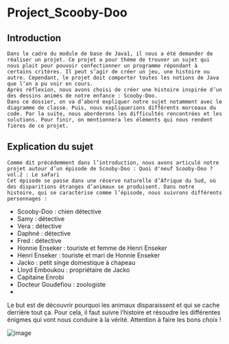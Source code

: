 # Project_Scooby-Doo

## Introduction
	
	Dans le cadre du module de base de Java1, il nous a été demander de réaliser un projet. Ce projet a pour thème de trouver un sujet qui nous plait pour pouvoir confectionner un programme répondant à certains critères. Il peut s’agir de créer un jeu, une histoire ou autre. Cependant, le projet doit comporter toutes les notions de Java que l’on a pu voir en cours. 
	Après réflexion, nous avons choisi de créer une histoire inspirée d’un des dessins animés de notre enfance : Scooby-Doo.
	Dans ce dossier, on va d’abord expliquer notre sujet notamment avec le diagramme de classe. Puis, nous expliquerions différents morceaux du code. Par la suite, nous aborderons les difficultés rencontrées et les solutions. Pour finir, on mentionnera les éléments qui nous rendent fières de ce projet.


## Explication du sujet

	Comme dit précédemment dans l’introduction, nous avons articulé notre projet autour d’un épisode de Scooby-Doo : Quoi d'neuf Scooby-Doo ? vol.2 : Le safari 
	Cet épisode se passe dans une réserve naturelle d’Afrique du Sud, où des disparitions étranges d’animaux se produisent. Dans notre histoire, qui se caractérise comme l’épisode, nous suivrons différents personnages :
	
-	Scooby-Doo : chien détective
-	Samy : détective
-	Vera : détective
-	Daphné : détective
-	Fred : détective
-	Honnie Enseker : touriste et femme de Henri Enseker
-	Henri Enseker : touriste et mari de Honnie Enseker
-	Jacko : petit singe domestique à chapeau
-	Lloyd Emboukou : propriétaire de Jacko
-	Capitaine Enrobi
-	Docteur Goudefiou : zoologiste
-	
Le but est de découvrir pourquoi les animaux disparaissent et qui se cache derrière tout ça. Pour cela, il faut suivre l’histoire et résoudre les différentes énigmes qui vont nous conduire à la vérité. Attention à faire les bons choix !

![image](https://user-images.githubusercontent.com/90457964/217001688-fa8cd499-ccec-473b-8020-8badefb87801.png)


